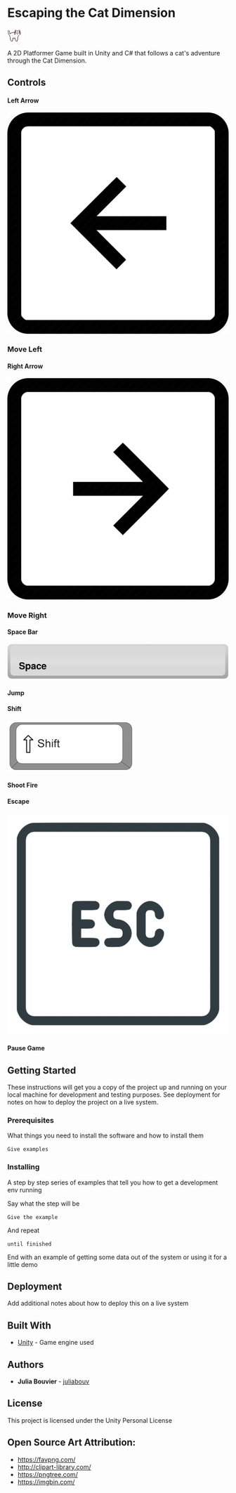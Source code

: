 # Escaping the Cat Dimension

![hero icon](/images/Hero_Idle_Sprite.png)

A 2D Platformer Game built in Unity and C# that follows a cat's adventure through the Cat Dimension.

## Controls

#### Left Arrow
![left arrow image](/images/left_arrow.png)
### Move Left

#### Right Arrow
![right arrow image](/images/right_arrow.png)
### Move Right

#### Space Bar
![space bar image](/images/space.png)
#### Jump

#### Shift
![right arrow image](/images/shift.png)
#### Shoot Fire

#### Escape
![right arrow image](/images/esc.png)
#### Pause Game


## Getting Started

These instructions will get you a copy of the project up and running on your local machine for development and testing purposes. See deployment for notes on how to deploy the project on a live system.

### Prerequisites

What things you need to install the software and how to install them

```
Give examples
```
### Installing

A step by step series of examples that tell you how to get a development env running

Say what the step will be

```
Give the example
```

And repeat

```
until finished
```

End with an example of getting some data out of the system or using it for a little demo

## Deployment

Add additional notes about how to deploy this on a live system

## Built With

* [Unity](https://unity.com/) - Game engine used

## Authors

* **Julia Bouvier** - [juliabouv](https://github.com/juliabouv)

## License

This project is licensed under the Unity Personal License

## Open Source Art Attribution:

* https://favpng.com/
* http://clipart-library.com/
* https://pngtree.com/
* https://imgbin.com/
